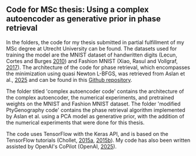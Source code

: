 ## Code for MSc thesis: Using a complex autoencoder as generative prior in phase retrieval

In the folders, the code for my thesis submitted in partial fulfillment of my MSc degree at Utrecht University can be found. 
The datasets used for training the model are the MNIST dataset of handwritten digits (Lecun, Cortes and Burges [2010](http://yann.lecun.com/exdb/mnist)) and Fashion MNIST (Xiao, Rasul and Vollgraf, [2017](https://arxiv.org/abs/1708.07747)).
The architecture of the code for phase retrieval, which encompasses the minimization using quasi Newton L-BFGS, was retrieved from Aslan et al., [2025](https://arxiv.org/pdf/2502.01338) and can be found in this [Github repository](https://github.com/TristanvanLeeuwen/PtyGenography). 

The folder titled 'complex autoencoder code' contains the architecture of the complex autoencoder, the numerical experiments, and pretrained weights on the MNIST and Fashion MNIST dataset. The folder 'modified PtyGenography code' contains the phase retrieval algorithm implemented by Aslan et al. using a PCA model as generative prior, with the addition of the numerical experiments that were done for this thesis.

The code uses TensorFlow with the Keras API, and is based on the TensorFlow tutorials (Chollet, [2015a](https://www.tensorflow.org/guide/keras/writing_a_training_loop_from_scratch), [2015b](https://www.tensorflow.org/tutorials/generative/autoencoder)). My code has also been written assisted by OpenAI's CoPilot (OpenAI, [2025](chatgpt.com)).
